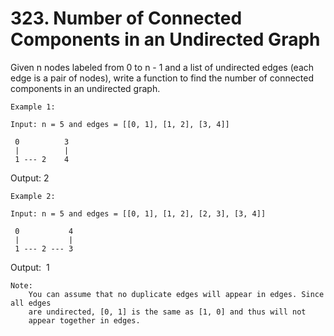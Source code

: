 # 323. Number of Connected Components in an Undirected Graph

Given n nodes labeled from 0 to n - 1 and a list of
        undirected edges (each edge is a pair of nodes), write a function to find the number of
        connected components in an undirected graph.

    Example 1:

    Input: n = 5 and edges = [[0, 1], [1, 2], [3, 4]]

     0          3
     |          |
     1 --- 2    4

Output: 2

    Example 2:

    Input: n = 5 and edges = [[0, 1], [1, 2], [2, 3], [3, 4]]

     0           4
     |           |
     1 --- 2 --- 3

Output:  1

    Note:
        You can assume that no duplicate edges will appear in edges. Since all edges
        are undirected, [0, 1] is the same as [1, 0] and thus will not
        appear together in edges.